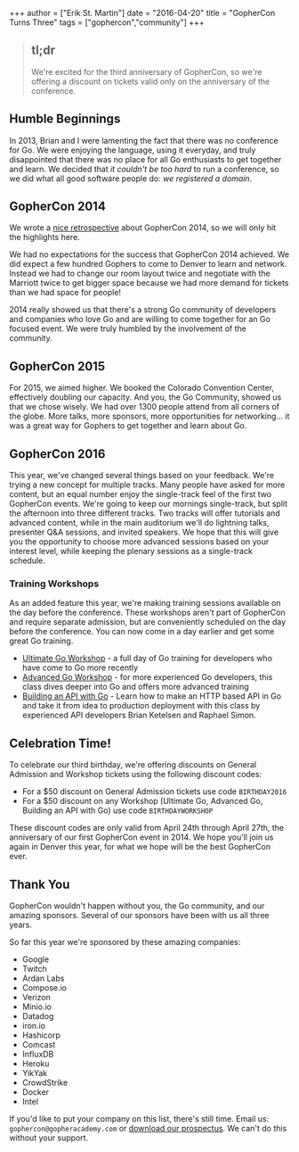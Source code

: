 +++
author = ["Erik St. Martin"]
date = "2016-04-20"
title = "GopherCon Turns Three"
tags = ["gophercon","community"]
+++

>## tl;dr 
>We're excited for the third anniversary of GopherCon, so we're offering a discount on tickets valid only on the anniversary of the conference.

## Humble Beginnings

In 2013, Brian and I were lamenting the fact that there was no conference for Go.  We were enjoying the language, using it everyday, and truly disappointed that there was no place for all Go enthusiasts to get together and learn.  We decided that *it couldn't be too hard* to run a conference, so we did what all good software people do:  *we registered a domain*.

## GopherCon 2014

We wrote a [nice retrospective](/gophercon-2014-retrospective) about GopherCon 2014, so we will only hit the highlights here.

We had no expectations for the success that GopherCon 2014 achieved.  We did expect a few hundred Gophers to come to Denver to learn and network.  Instead we had to change our room layout twice and negotiate with the Marriott twice to get bigger space because we had more demand for tickets than we had space for people!

2014 really showed us that there's a strong Go community of developers and companies who love Go and are willing to come together for an Go focused event.  We were truly humbled by the involvement of the community.

## GopherCon 2015 

For 2015, we aimed higher.  We booked the Colorado Convention Center, effectively doubling our capacity.  And you, the Go Community, showed us that we chose wisely.  We had over 1300 people attend from all corners of the globe.  More talks, more sponsors, more opportunities for networking... it was a great way for Gophers to get together and learn about Go.


## GopherCon 2016

This year, we've changed several things based on your feedback.  We're trying a new concept for multiple tracks.  Many people have asked for more content, but an equal number enjoy the single-track feel of the first two GopherCon events.  We're going to keep our mornings single-track, but split the afternoon into three different tracks.  Two tracks will offer tutorials and advanced content, while in the main auditorium we'll do lightning talks, presenter Q&A sessions, and invited speakers.  We hope that this will give you the opportunity to choose more advanced sessions based on your interest level, while keeping the plenary sessions as a single-track schedule.

### Training Workshops

As an added feature this year, we're making training sessions available on the day before the conference.  These workshops aren't part of GopherCon and require separate admission, but are conveniently scheduled on the day before the conference.  You can now come in a day earlier and get some great Go training.

* [Ultimate Go Workshop](https://ti.to/gophercon/gophercon-2016/with/2nggwesf-i0) - a full day of Go training for developers who have come to Go more recently
* [Advanced Go Workshop](https://ti.to/gophercon/gophercon-2016/with/bacqcgsfyew) - for more experienced Go developers, this class dives deeper into Go and offers more advanced training
* [Building an API with Go](https://ti.to/gophercon/gophercon-2016/with/c2anop8sux4) - Learn how to make an HTTP based API in Go and take it from idea to production deployment with this class by experienced API developers Brian Ketelsen and Raphael Simon.

## Celebration Time!

To celebrate our third birthday, we're offering discounts on General Admission and Workshop tickets using the following discount codes:

* For a $50 discount on General Admission tickets use code `BIRTHDAY2016`
* For a $50 discount on any Workshop (Ultimate Go, Advanced Go, Building an API with Go) use code `BIRTHDAYWORKSHOP`

These discount codes are only valid from April 24th through April 27th, the anniversary of our first GopherCon event in 2014.  We hope you'll join us again in Denver this year, for what we hope will be the best GopherCon ever.

## Thank You

GopherCon wouldn't happen without you, the Go community, and our amazing sponsors.  Several of our sponsors have been with us all three years.  

So far this year we're sponsored by these amazing companies:

* Google
* Twitch
* Ardan Labs
* Compose.io
* Verizon
* Minio.io
* Datadog
* iron.io
* Hashicorp
* Comcast
* InfluxDB
* Heroku
* YikYak
* CrowdStrike
* Docker
* Intel

If you'd like to put your company on this list, there's still time.  Email us: `gophercon@gopheracademy.com` or [download our prospectus](https://gophercon.com/Gophercon2016Prospectus.pdf).  We can't do this without your support.
